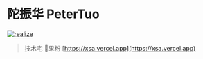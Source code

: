 

# 陀振华 PeterTuo

[![realize](https://xsa.vercel.app/static/img/realize.png)](https://xsa.vercel.app)

> 技术宅 果粉 [https://xsa.vercel.app](https://xsa.vercel.app)

<!--
**goldenlove/goldenlove** is a ✨ _special_ ✨ repository because its `README.md` (this file) appears on your GitHub profile.

Here are some ideas to get you started:

- 🔭 I’m currently working on ...
- 🌱 I’m currently learning ...
- 👯 I’m looking to collaborate on ...
- 🤔 I’m looking for help with ...
- 💬 Ask me about ...
- 📫 How to reach me: ...
- 😄 Pronouns: ...
- ⚡ Fun fact: ...
-->

